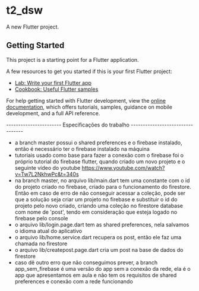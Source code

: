 # t2_dsw

A new Flutter project.

## Getting Started

This project is a starting point for a Flutter application.

A few resources to get you started if this is your first Flutter project:

- [Lab: Write your first Flutter app](https://docs.flutter.dev/get-started/codelab)
- [Cookbook: Useful Flutter samples](https://docs.flutter.dev/cookbook)

For help getting started with Flutter development, view the
[online documentation](https://docs.flutter.dev/), which offers tutorials,
samples, guidance on mobile development, and a full API reference.


----------------------- Especificações do trabalho ---------------------------------

- a branch master possui o shared preferences e o firebase instalado, então é necessário ter o firebase instalado na máquina
- tutoriais usado como base para fazer a conexão com o firebase foi o próprio tutorial do firebase flutter, quando criado um novo projeto e o seguinte vídeo do youtube https://www.youtube.com/watch?v=Tw7L2NkhwPc&t=340s
- na branch master, no arquivo lib/main.dart tem uma constante com o id do projeto criado no firebase, criado para o funcionamento do firestore. Então em caso de erro de não conseguir acessar a coleção, pode ser que a solução seja criar um projeto no firebase e substituir o id do projeto pelo novo criado, criando uma coleção no firestore database com nome de 'post', tendo em consideração que esteja logado no firebase pelo console
- o arquivo lib/login.page.dart tem as shared preferences, nela salvamos o idioma atual do aplicativo
- o arquivo lib/home.service.dart recupera os post, então ele faz uma chamada no firestore
- o arquivo lib/createpost.page.dart cria um post na base de dados do firestore
- caso dê outro erro que não conseguimos prever, a branch app_sem_firebase é uma versão do app sem a conexão da rede, ela é o app que apresentamos em aula e não tem os requisitos de shared preferences e conexão com a rede funcionando
